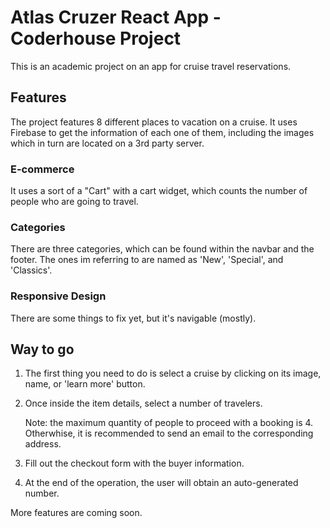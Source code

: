 # Atlas Cruzer React App - Coderhouse Project

This is an academic project on an app for cruise travel reservations.

## Features

The project features 8 different places to vacation on a cruise. It uses Firebase to get the information of each one of them, including the images which in turn are located on a 3rd party server.

### E-commerce

It uses a sort of a "Cart" with a cart widget, which counts the number of people who are going to travel.


### Categories

There are three categories, which can be found within the navbar and the footer. The ones im referring to are named as 'New', 'Special', and 'Classics'.

### Responsive Design

There are some things to fix yet, but it's navigable (mostly).

## Way to go

1. The first thing you need to do is select a cruise by clicking on its image, name, or 'learn more' button.

2. Once inside the item details, select a number of travelers.

    Note: the maximum quantity of people to proceed with a booking is 4. Otherwhise, it is recommended to send an email to the corresponding address.

3. Fill out the checkout form with the buyer information.

4. At the end of the operation, the user will obtain an auto-generated number.


More features are coming soon.
